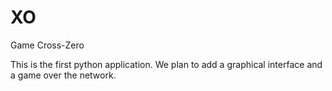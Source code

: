 # XO
Game Cross-Zero

This is the first python application.
We plan to add a graphical interface and a game over the network.
